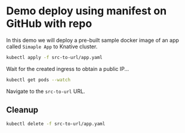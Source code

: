 # Demo deploy using manifest on GitHub with repo

In this demo we will deploy a pre-built sample docker image of an app called `Simaple App` to Knative cluster.


```bash
kubectl apply -f src-to-url/app.yaml
```

Wait for the created ingress to obtain a public IP...

```bash
kubectl get pods --watch
```

Navigate to the `src-to-url` URL.


## Cleanup


```bash
kubectl delete -f src-to-url/app.yaml
```

